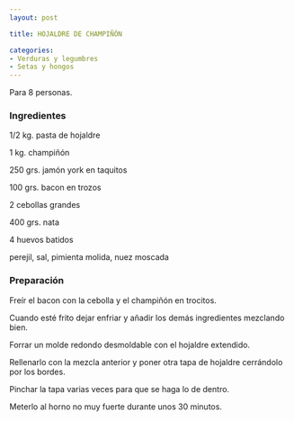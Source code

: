```yaml
---
layout: post

title: HOJALDRE DE CHAMPIÑÓN

categories:
- Verduras y legumbres
- Setas y hongos
---
```

Para 8 personas.

<h3>Ingredientes</h3>
1/2 kg. pasta de hojaldre

1 kg. champiñón

250 grs. jamón york en taquitos

100 grs. bacon en trozos

2 cebollas grandes

400 grs. nata

4 huevos batidos

perejil, sal, pimienta molida, nuez moscada

<h3>Preparación</h3>
Freír el bacon con la cebolla y el champiñón en trocitos.

Cuando esté frito dejar enfriar y añadir los demás ingredientes mezclando bien.

Forrar un molde redondo desmoldable con el hojaldre extendido.

Rellenarlo con la mezcla anterior y poner otra tapa de hojaldre cerrándolo por los bordes.

Pinchar la tapa varias veces para que se haga lo de dentro.

Meterlo al horno no muy fuerte durante unos 30 minutos.